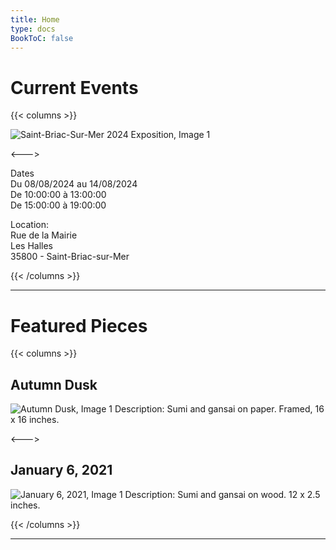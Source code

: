 ```yaml
---
title: Home
type: docs
BookToC: false
---
```


# Current Events

{{< columns >}}

![Saint-Briac-Sur-Mer 2024 Exposition, Image 1](/images/exhibitions/exposition1.webp)  

<--->

Dates  
Du 08/08/2024 au 14/08/2024  
De 10:00:00 à 13:00:00  
De 15:00:00 à 19:00:00

Location:  
Rue de la Mairie  
Les Halles  
35800 - Saint-Briac-sur-Mer

{{< /columns >}}

---

# Featured Pieces

{{< columns >}}

## Autumn Dusk

![Autumn Dusk, Image 1](/images/gallery/Autumn_Dusk1.webp)
Description: Sumi and gansai on paper. Framed, 16 x 16 inches.

<--->

## January 6, 2021

![January 6, 2021, Image 1](/images/gallery/Kokeshi3.webp)
Description: Sumi and gansai on wood. 12 x 2.5 inches.

{{< /columns >}}

---
